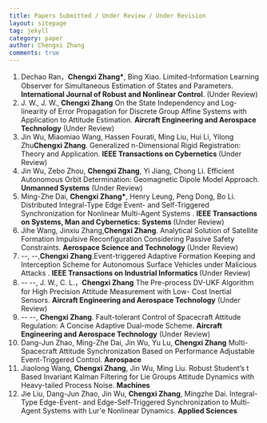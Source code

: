 ```yaml
---
title: Papers Submitted / Under Review / Under Revision
layout: sitepage
tag: jekyll
category: paper
author: Chengxi Zhang
comments: true
---
```

<ol>
	<li>Dechao Ran，<b>Chengxi Zhang*</b>, Bing Xiao. Limited-Information Learning Observer for Simultaneous Estimation of States and Parameters. <b> International Journal of Robust and Nonlinear Control</b>. (Under Review)</li>
	<li>J. W., J. W., <b>Chengxi Zhang</b> On the State Independency and Log-linearity of Error Propagation for Discrete Group Affine Systems with Application to Attitude Estimation. <b> Aircraft Engineering and Aerospace Technology</b> (Under Review)</li>
	<li>Jin Wu, Miaomiao Wang, Hassen Fourati, Ming Liu, Hui Li, Yilong Zhu<b>Chengxi Zhang</b>. Generalized n-Dimensional Rigid Registration: Theory and Application. <b>IEEE Transactions on Cybernetics </b> (Under Review)</li>
	<li>Jin Wu, Zebo Zhou, <b>Chengxi Zhang</b>, Yi Jiang, Chong Li. Efficient Autonomous Orbit Determination: Geomagnetic Dipole Model Approach. <b>Unmanned Systems</b> (Under Review)</li>
	<li>Ming-Zhe Dai, <b>Chengxi Zhang*</b>, Henry Leung, Peng Dong, Bo Li. Distributed Integral-Type Edge Event- and Self-Triggered Synchronization for Nonlinear Multi-Agent Systems . <b>IEEE Transactions on Systems, Man and Cybernetics: Systems  </b> (Under Review)</li>
	<li>Jihe Wang, Jinxiu Zhang,<b>Chengxi Zhang</b>. Analytical Solution of Satellite Formation Impulsive Reconfiguration Considering Passive Safety Constraints. <b>Aerospace Science and Technology</b> (Under Review)</li>
	<li>--, --,<b>Chengxi Zhang</b>.Event-triggered Adaptive Formation Keeping and Interception Scheme for Autonomous Surface Vehicles under Malicious Attacks . <b>IEEE Transactions on Industrial Informatics
</b> (Under Review)</li>
	<li>-- --, J. W., C. L.，<b>Chengxi Zhang</b> The Pre-process DV-UKF Algorithm for High Precision Attitude Measurement with Low- Cost Inertial Sensors. <b> Aircraft Engineering and Aerospace Technology</b> (Under Review)</li>
	<li>-- --, <b>Chengxi Zhang</b>. Fault-tolerant Control of Spacecraft Attitude Regulation: A Concise Adaptive Dual-mode Scheme.  <b> Aircraft Engineering and Aerospace Technology</b> (Under Review)</li>
	<li>Dang-Jun Zhao, Ming-Zhe Dai, Jin Wu, Yu Lu, <b> Chengxi Zhang</b> Multi-Spacecraft Attitude Synchronization Based on Performance Adjustable Event-Triggered Control. <b>Aerospace</b> </li>
	<li>Jiaolong Wang, <b>Chengxi Zhang</b>, Jin Wu, Ming Liu. Robust Student’s t Based Invariant Kalman Filtering for Lie Groups Attitude Dynamics with Heavy-tailed Process Noise. <b>Machines</b> </li>
	<li>Jie Liu, Dang-Jun Zhao, Jin Wu, <b>Chengxi Zhang</b>, Mingzhe Dai. Integral-Type Edge-Event- and Edge-Self-Triggered Synchronization to Multi-Agent Systems with Lur'e Nonlinear Dynamics. <b>Applied Sciences</b></li>

</ol>





<!--
	<li>Ming-Zhe Dai, <b>Chengxi Zhang*</b>, Henry Leung, Peng Dong, Bo Li. Distributed Integral-type Edge-event- and Self-triggered Synchronization for Nonlinear Multi-agent Systems. <b>IEEE Transactions on Systems, Man and Cybernetics: Systems</b>. (Under Revision)</li>
	<li>Ming-Zhe Dai, <b>Chengxi Zhang</b>, Peng Dong, Henry Leung. Lp function based event-triggered policy tospacecraft attitude tracking<b>IEEE Transactions on Automatic Control</b>(Under Revision)</li>

</font>这个用来调整行间距
(师傅的雪人)

<img src="{{site.url}}/images/posts/2016-01-22-snowman.jpg " alt="" width="400" height="400" title="" align="" />

![mysnowman]({{site.url}}/images/posts/2016-01-22-snowman.JPG)

<img src="{{site.url}}/images/posts/SJTUDawn.jpg " alt="" width="480" height="360" title="" align="" />

-->
